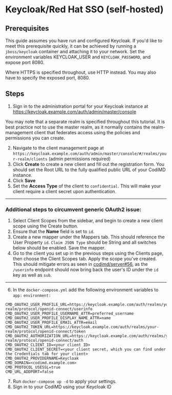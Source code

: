 Keycloak/Red Hat SSO (self-hosted)
===

## Prerequisites

This guide assumes you have run and configured Keycloak. If you'd like to meet this prerequisite quickly, it can be achieved by running a `jboss/keycloak` container and attaching it to your network. Set the environment variables KEYCLOAK_USER and `KEYCLOAK_PASSWORD`, and expose port 8080.

Where HTTPS is specified throughout, use HTTP instead. You may also have to specify the exposed port, 8080.

## Steps

1. Sign in to the administration portal for your Keycloak instance at https://keycloak.example.com/auth/admin/master/console

You may note that a separate realm is specified throughout this tutorial. It is best practice not to use the master realm, as it normally contains the realm-management client that federates access using the policies and permissions you can create.

2. Navigate to the client management page at `https://keycloak.example.com/auth/admin/master/console/#/realms/your-realm/clients` (admin permissions required)
3. Click **Create** to create a new client and fill out the registration form. You should set the Root URL to the fully qualified public URL of your CodiMD instance.
4. Click **Save**
5. Set the **Access Type** of the client to `confidential`. This will make your client require a client secret upon authentication.

---

### Additional steps to circumvent generic OAuth2 issue:

1. Select Client Scopes from the sidebar, and begin to create a new client scope using the Create button.
2. Ensure that the **Name** field is set to `id`.
3. Create a new mapper under the Mappers tab. This should reference the User Property `id`. `Claim JSON Type` should be String and all switches below should be enabled. Save the mapper.
4. Go to the client you set up in the previous steps using the Clients page, then choose the Client Scopes tab. Apply the scope you've created. This should mitigate errors as seen in [codimd/server#56](https://github.com/codimd/server/issues/56), as the `/userinfo` endpoint should now bring back the user's ID under the `id` key as well as `sub`.

---

6. In the `docker-compose.yml` add the following environment variables to `app:` `environment:`

```
CMD_OAUTH2_USER_PROFILE_URL=https://keycloak.example.com/auth/realms/your-realm/protocol/openid-connect/userinfo
CMD_OAUTH2_USER_PROFILE_USERNAME_ATTR=preferred_username
CMD_OAUTH2_USER_PROFILE_DISPLAY_NAME_ATTR=name
CMD_OAUTH2_USER_PROFILE_EMAIL_ATTR=email
CMD_OAUTH2_TOKEN_URL=https://keycloak.example.com/auth/realms/your-realm/protocol/openid-connect/token
CMD_OAUTH2_AUTHORIZATION_URL=https://keycloak.example.com/auth/realms/your-realm/protocol/openid-connect/auth
CMD_OAUTH2_CLIENT_ID=<your client ID>
CMD_OAUTH2_CLIENT_SECRET=<your client secret, which you can find under the Credentials tab for your client>
CMD_OAUTH2_PROVIDERNAME=Keycloak
CMD_DOMAIN=<codimd.example.com>
CMD_PROTOCOL_USESSL=true 
CMD_URL_ADDPORT=false
```

7. Run `docker-compose up -d` to apply your settings.
8. Sign in to your CodiMD using your Keycloak ID
